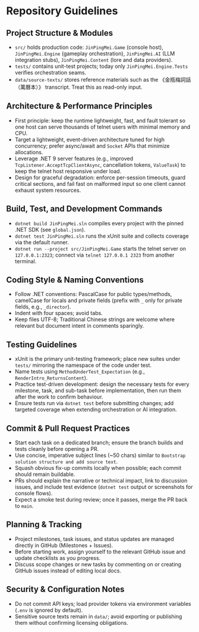 # Repository Guidelines

## Project Structure & Modules
- `src/` holds production code: `JinPingMei.Game` (console host), `JinPingMei.Engine` (gameplay orchestration), `JinPingMei.AI` (LLM integration stubs), `JinPingMei.Content` (lore and data providers).
- `tests/` contains unit-test projects; today only `JinPingMei.Engine.Tests` verifies orchestration seams.
- `data/source-texts/` stores reference materials such as the 《金瓶梅詞話（萬曆本）》 transcript. Treat this as read-only input.

## Architecture & Performance Principles
- First principle: keep the runtime lightweight, fast, and fault tolerant so one host can serve thousands of telnet users with minimal memory and CPU.
- Target a lightweight, event-driven architecture tuned for high concurrency; prefer async/await and `Socket` APIs that minimize allocations.
- Leverage .NET 9 server features (e.g., improved `TcpListener.AcceptTcpClientAsync`, cancellation tokens, `ValueTask`) to keep the telnet host responsive under load.
- Design for graceful degradation: enforce per-session timeouts, guard critical sections, and fail fast on malformed input so one client cannot exhaust system resources.

## Build, Test, and Development Commands
- `dotnet build JinPingMei.sln` compiles every project with the pinned .NET SDK (see `global.json`).
- `dotnet test JinPingMei.sln` runs the xUnit suite and collects coverage via the default runner.
- `dotnet run --project src/JinPingMei.Game` starts the telnet server on `127.0.0.1:2323`; connect via `telnet 127.0.0.1 2323` from another terminal.

## Coding Style & Naming Conventions
- Follow .NET conventions: PascalCase for public types/methods, camelCase for locals and private fields (prefix with `_` only for private fields, e.g., `_director`).
- Indent with four spaces; avoid tabs.
- Keep files UTF-8; Traditional Chinese strings are welcome where relevant but document intent in comments sparingly.

## Testing Guidelines
- xUnit is the primary unit-testing framework; place new suites under `tests/` mirroring the namespace of the code under test.
- Name tests using `MethodUnderTest_Expectation` (e.g., `RenderIntro_ReturnsContent`).
- Practice test-driven development: design the necessary tests for every milestone, task, and sub-task before implementation, then run them after the work to confirm behaviour.
- Ensure tests run via `dotnet test` before submitting changes; add targeted coverage when extending orchestration or AI integration.

## Commit & Pull Request Practices
- Start each task on a dedicated branch; ensure the branch builds and tests cleanly before opening a PR.
- Use concise, imperative subject lines (~50 chars) similar to `Bootstrap solution structure and add source text`.
- Squash obvious fix-up commits locally when possible; each commit should remain buildable.
- PRs should explain the narrative or technical impact, link to discussion issues, and include test evidence (`dotnet test` output or screenshots for console flows).
- Expect a smoke test during review; once it passes, merge the PR back to `main`.

## Planning & Tracking
- Project milestones, task issues, and status updates are managed directly in GitHub (Milestones + Issues).
- Before starting work, assign yourself to the relevant GitHub issue and update checklists as you progress.
- Discuss scope changes or new tasks by commenting on or creating GitHub issues instead of editing local docs.

## Security & Configuration Notes
- Do not commit API keys; load provider tokens via environment variables (`.env` is ignored by default).
- Sensitive source texts remain in `data/`; avoid exporting or publishing them without confirming licensing obligations.
